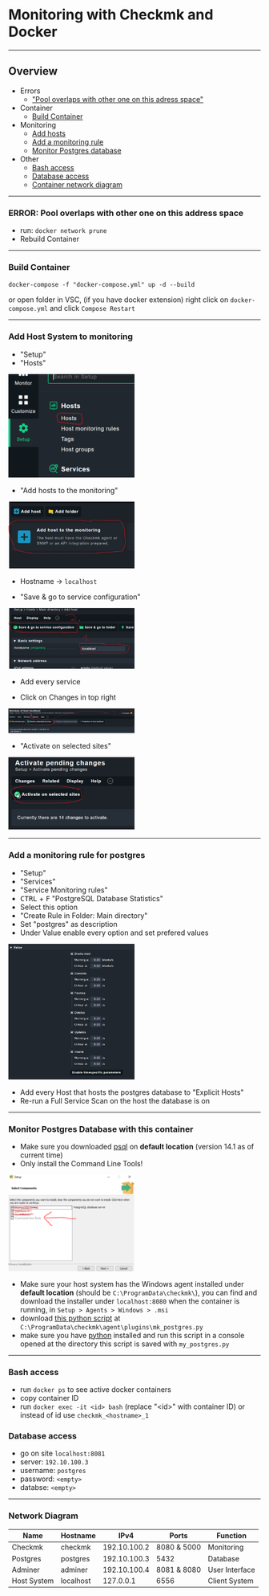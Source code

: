 # Monitoring with Checkmk and Docker

--------------------------------
## Overview
- Errors
    - ["Pool overlaps with other one on this adress space"](https://github.com/nevah5/dockerMonitoring/#error-pool-overlaps-with-other-one-on-this-address-space)
- Container
    - [Build Container](https://github.com/nevah5/dockerMonitoring/#build-container)
- Monitoring
    - [Add hosts](https://github.com/nevah5/dockerMonitoring/#add-host-system-to-monitoring)
    - [Add a monitoring rule](https://github.com/nevah5/dockerMonitoring/#add-a-monitoring-rule-for-postgres)
    - [Monitor Postgres database](https://github.com/nevah5/dockerMonitoring/#monitor-postgres-database-with-this-container)
- Other
    - [Bash access](https://github.com/nevah5/dockerMonitoring/#bash-access)
    - [Database access](https://github.com/nevah5/dockerMonitoring/#database-access)
    - [Container network diagram](https://github.com/nevah5/dockerMonitoring/#network-diagram)
------------------------
### ERROR: Pool overlaps with other one on this address space
+ run: `docker network prune`
+ Rebuild Container
------------------------
### Build Container
```
docker-compose -f "docker-compose.yml" up -d --build
```
or open folder in VSC, (if you have docker extension) right click on `docker-compose.yml` and click `Compose Restart`

-------------------------
### Add Host System to monitoring
+ "Setup"
+ "Hosts"

<img height="auto" width="50%" src="https://github.com/Nevah5/DockerMonitoring/raw/images/1.png">

+ "Add hosts to the monitoring"

<img height="auto" width="50%" src="https://github.com/Nevah5/DockerMonitoring/raw/images/2.png">

+ Hostname -> `localhost`

+ "Save & go to service configuration"

<img height="auto" width="50%" src="https://github.com/Nevah5/DockerMonitoring/raw/images/3.png">

+ Add every service

+ Click on Changes in top right

<img height="auto" width="50%" src="https://github.com/Nevah5/DockerMonitoring/raw/images/4.png">

+ "Activate on selected sites"

<img height="auto" width="50%" src="https://github.com/Nevah5/DockerMonitoring/raw/images/5.png">

--------------------------
### Add a monitoring rule for postgres
+ "Setup"
+ "Services"
+ "Service Monitoring rules"
+ <kbd>CTRL</kbd> + <kbd>F</kbd> "PostgreSQL Database Statistics"
+ Select this option
+ "Create Rule in Folder: Main directory"
+ Set "postgres" as description
+ Under Value enable every option and set prefered values

<img height="auto" width="50%" src="https://github.com/Nevah5/DockerMonitoring/raw/images/7.png" alt="those options">

+ Add every Host that hosts the postgres database to "Explicit Hosts"
+ Re-run a Full Service Scan on the host the database is on

--------------------------
### Monitor Postgres Database with this container
+ Make sure you downloaded [psql] on **default location** (version 14.1 as of current time)
+ Only install the Command Line Tools!

<img height="auto" width="50%" src="https://github.com/Nevah5/DockerMonitoring/raw/images/6.png" alt="This option here!">

+ Make sure your host system has the Windows agent installed under **default location** (should be `C:\ProgramData\checkmk\`), you can find and download the installer under `localhost:8080` when the container is running, in `Setup > Agents > Windows > .msi`
+ download [this python script] at `C:\ProgramData\checkmk\agent\plugins\mk_postgres.py`
+ make sure you have [python] installed and run this script in a console opened at the directory this script is saved with `my_postgres.py`

--------------------------
### Bash access
+ run `docker ps` to see active docker containers
+ copy container ID
+ run `docker exec -it <id> bash` (replace "\<id>" with container ID) or instead of id use `checkmk_<hostname>_1`

### Database access
+ go on site `localhost:8081`
+ server: `192.10.100.3`
+ username: `postgres`
+ password: `<empty>`
+ databse: `<empty>`
--------------------------
### Network Diagram
|Name|Hostname|IPv4|Ports|Function|
|-|-|-|-|-|
|Checkmk|checkmk|192.10.100.2|8080 & 5000|Monitoring|
|Postgres|postgres|192.10.100.3|5432|Database|
|Adminer|adminer|192.10.100.4|8081 & 8080|User Interface|
|Host System|localhost|127.0.0.1|6556|Client System|


[psql]:https://www.enterprisedb.com/downloads/postgres-postgresql-downloads
[this python script]:https://github.com/jrghde/postgresmonitoring/blob/main/mk_postgres.py
[python]:https://www.microsoft.com/en-us/p/python-39/9p7qfqmjrfp7?activetab=pivot:overviewtab
